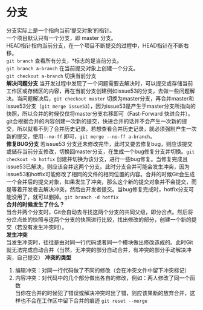 # 分支  
分支实际上是一个指向当前‘提交对象’的指针。  
一个项目默认只有一个分支，即 master 分支。  
HEAD指针指向当前分支，在一个项目不断提交的过程中，HEAD指针在不断右移。  
`git branch` 查看所有分支，*标志的是当前分支。  
`git branch a-branch` 在当前提交对象上创建一个分支。  
`git checkout a-branch` 切换当前分支   
**解决问题分支**
当开发过程中发现了一个问题需要去解决时，可以提交或存储当前工作区或存储区的内容，再在当前分支创建例如issue53的分支，去做一些问题解决。当问题解决后，`git checkout master` 切换为master分支，再合并master和issue53分支（`git merge issue53`），因为issue53是产生于master分支所指向的快照，所以合并的时候仅仅将master分支右移即可（Fast-Forward 快进合并）。git会根据合并的内容创建一次新的提交，快进合并的话并不会产生一次新的提交，所以就看不到了合并历史记录。若想查看合并历史记录，就必须强制产生一次新的提交，使用`--no-ff` 即可，`git merge --no-ff a-branch`。    
**修复BUG分支**
若issue53 分支还未修改完毕，此时又要去修复bug，则应该提交或储存当前分支修改，切换回master分支，在生成一个bug修复分支并切换。`git checkout -b hotfix` 创建并切换为该分支，进行一些bug修复。当修复完成且issue53已解决，则应该合并这两个分支。此时分支合并可能会发生冲突，因为issue53和hotfix可能修改了相同的文件的相同位置的内容。合并的时候Git会生成一个合并后的提交对象，如果发生了冲突，那么这个新的提交对象并不会提交，而是等着开发者去解决冲突，然后由开发者提交。当bug修复完成时，hotfix分支可能没用了，就可以删掉。`git branch -d hotfix`   
**合并的时候发生了什么？**  
当合并两个分支时，Git会自动去寻找这两个分支的共同父级，即分岔点。然后将分岔点处的快照与这两个分支的快照进行比较，找出修改的部分，创建一个新的提交（若没有发生冲突时）。    
**发生冲突**  
当发生冲突时，往往是由对同一行代码或者同一个模块做出修改造成的。此时Git就无法完成自动合并（当然，无冲突的部分自动合并，有冲突的部分手动解决冲突，自己提交）
**冲突的类型**  
1. 编辑冲突：对同一行代码做了不同的修改（会在冲突文件中留下冲突标记）
2. 内容冲突：对代码中的几个部分做出各自的修改，例如：两人修改了同一个函数   
当你在合并的时候犯了错误或解决冲突时出了错，则应该果断的放弃合并，这样也不会在工作区中留下合并的痕迹 `git reset --merge`
